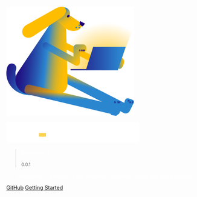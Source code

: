 <!--  封面  -->
![logo](_media/icon.svg)

![title](_media/logo_white.svg)

<blockquote>
  <p style="color:#fff;">Awesome_c</p>
  <small>0.0.1</small>
</blockquote>

<ul style="color:#fff">
  <li>`awesome_c` have so many template for learn c language more quickly</li>
</ul>

<p id="cover-nav">
  <a href="#/base-quickstart">
    <span class="arrow"></span>
  </a>
</p>

[GitHub](https://github.com/dybl/awesome_c/)
[Getting Started](#awesome_c)
<!-- [GitHub](#) -->
<!-- [Get Started](base-quickstart.md) -->


